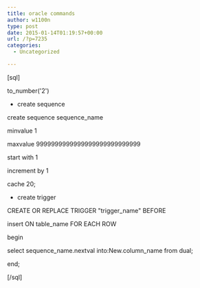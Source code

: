 ```yaml
---
title: oracle commands
author: w1100n
type: post
date: 2015-01-14T01:19:57+00:00
url: /?p=7235
categories:
  - Uncategorized

---
```

[sql]

to_number('2')

- create sequence

create sequence sequence_name
  
minvalue 1
  
maxvalue 9999999999999999999999999999
  
start with 1
  
increment by 1
  
cache 20;

- create trigger

CREATE OR REPLACE TRIGGER "trigger_name" BEFORE
  
insert ON table_name FOR EACH ROW
  
begin
  
select sequence_name.nextval into:New.column_name from dual;
  
end;

[/sql]